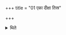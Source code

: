 +++
title = "01 एका दीक्षा तिस्र"

+++

<details><summary>थिते</summary>

1. (In connection with a one-day-soma-sacrifice) there should be one Dīkṣā (-day) (and) three Upasad-days; on the fifth day Soma should be pressed. Or there should be three Dīkṣa-days, three Upasad-days, and on the seventh day son should be pressed. Or there should be four Dīkṣa-days; three Upasad-days, and on the eighth day Soma should be pressed.
</details>
